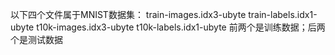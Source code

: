 以下四个文件属于MNIST数据集：
train-images.idx3-ubyte
train-labels.idx1-ubyte
t10k-images.idx3-ubyte
t10k-labels.idx1-ubyte
前两个是训练数据；后两个是测试数据
